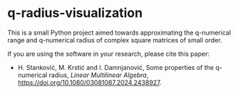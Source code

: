 # q-radius-visualization

This is a small Python project aimed towards approximating the q-numerical range and q-numerical radius of complex square matrices of small order.

If you are using the software in your research, please cite this paper:

* H. Stanković, M. Krstić and I. Damnjanović, Some properties of the q-numerical radius, *Linear Multilinear Algebra*, https://doi.org/10.1080/03081087.2024.2438927.
